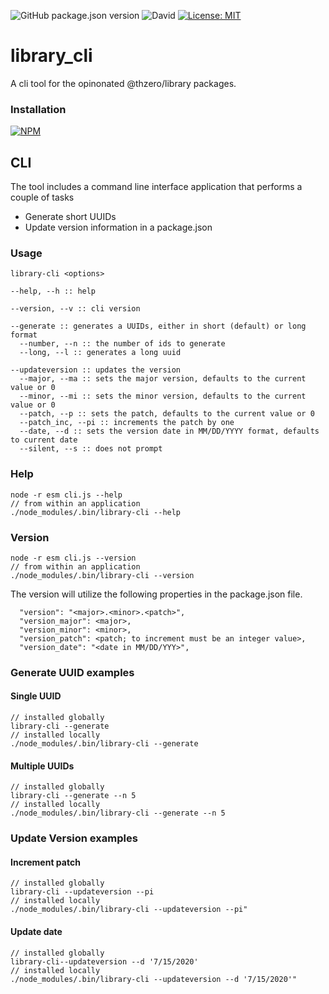 ![GitHub package.json version](https://img.shields.io/github/package-json/v/thzero/library_cli)
![David](https://img.shields.io/david/thzero/library_cli)
[![License: MIT](https://img.shields.io/badge/License-MIT-yellow.svg)](https://opensource.org/licenses/MIT)

# library_cli

A cli tool for the opinonated @thzero/library packages.

### Installation

[![NPM](https://nodei.co/npm/@thzero/library_cli.png?compact=true)](https://npmjs.org/package/@thzero/library_cli)

## CLI

The tool includes a command line interface application that performs a couple of tasks

* Generate short UUIDs
* Update version information in a package.json

### Usage

```
library-cli <options>

--help, --h :: help

--version, --v :: cli version

--generate :: generates a UUIDs, either in short (default) or long format
  --number, --n :: the number of ids to generate
  --long, --l :: generates a long uuid

--updateversion :: updates the version
  --major, --ma :: sets the major version, defaults to the current value or 0
  --minor, --mi :: sets the minor version, defaults to the current value or 0
  --patch, --p :: sets the patch, defaults to the current value or 0
  --patch_inc, --pi :: increments the patch by one
  --date, --d :: sets the version date in MM/DD/YYYY format, defaults to current date
  --silent, --s :: does not prompt
```

### Help

```
node -r esm cli.js --help
// from within an application
./node_modules/.bin/library-cli --help
```

### Version

```
node -r esm cli.js --version
// from within an application
./node_modules/.bin/library-cli --version
```

The version will utilize the following properties in the package.json file.

```
  "version": "<major>.<minor>.<patch>",
  "version_major": <major>,
  "version_minor": <minor>,
  "version_patch": <patch; to increment must be an integer value>,
  "version_date": "<date in MM/DD/YYY>",
```

### Generate UUID examples

#### Single UUID

```
// installed globally
library-cli --generate
// installed locally
./node_modules/.bin/library-cli --generate
```

#### Multiple UUIDs

```
// installed globally
library-cli --generate --n 5
// installed locally
./node_modules/.bin/library-cli --generate --n 5
```

### Update Version examples

#### Increment patch

```
// installed globally
library-cli --updateversion --pi
// installed locally
./node_modules/.bin/library-cli --updateversion --pi"
```

#### Update date

```
// installed globally
library-cli--updateversion --d '7/15/2020'
// installed locally
./node_modules/.bin/library-cli --updateversion --d '7/15/2020'"
```
